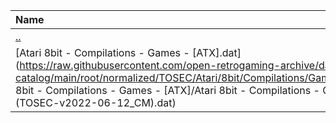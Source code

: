 |Name|Size|
|:---|---:|
|[..](../index.html)|DIR|
|[Atari 8bit - Compilations - Games - [ATX].dat](https://raw.githubusercontent.com/open-retrogaming-archive/dat-catalog/main/root/normalized/TOSEC/Atari/8bit/Compilations/Games/[ATX]/Atari 8bit - Compilations - Games - [ATX]/Atari 8bit - Compilations - Games - [ATX] (TOSEC-v2022-06-12_CM).dat)|3011|

